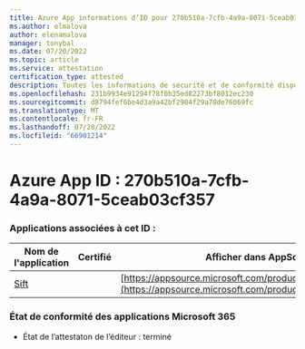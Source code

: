 ```yaml
---
title: Azure App informations d’ID pour 270b510a-7cfb-4a9a-8071-5ceab03cf357
ms.author: elmalova
author: elenamalova
manager: tonybal
ms.date: 07/20/2022
ms.topic: article
ms.service: attestation
certification_type: attested
description: Toutes les informations de sécurité et de conformité disponibles pour 270b510a-7cfb-4a9a-8071-5ceab03cf357.
ms.openlocfilehash: 231b9934e91294f78f0b35ed82273bf8012ec230
ms.sourcegitcommit: d8794fef6be4d3a9a42bf2904f29a70de76069fc
ms.translationtype: MT
ms.contentlocale: fr-FR
ms.lasthandoff: 07/20/2022
ms.locfileid: "66901214"
---
```

# <a name="azure-app-id-270b510a-7cfb-4a9a-8071-5ceab03cf357"></a>Azure App ID : 270b510a-7cfb-4a9a-8071-5ceab03cf357


### <a name="apps-associated-with-this-id"></a>Applications associées à cet ID :
| **Nom de l'application** | **Certifié** | **Afficher dans AppSource** |
|--------------|---------------|-----------------------|
| [Sift](../forward/WA200002545.md) |  | [https://appsource.microsoft.com/product/office/WA200002545](https://appsource.microsoft.com/product/office/WA200002545) |

### <a name="microsoft-365-app-compliance-status"></a>État de conformité des applications Microsoft 365
- État de l’attestaton de l’éditeur : terminé
